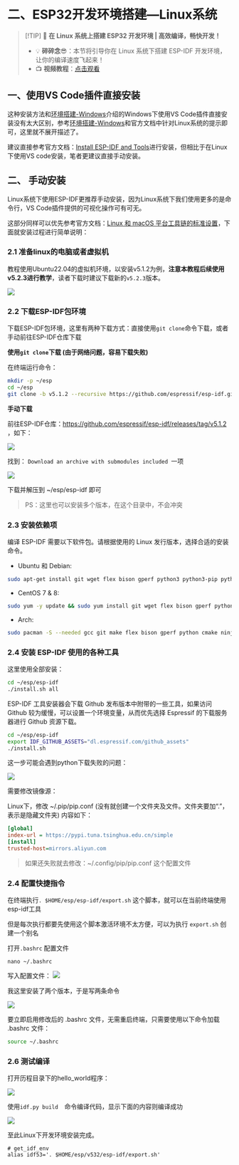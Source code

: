 # 二、ESP32开发环境搭建—Linux系统

> [!TIP] 🚀 **在 Linux 系统上搭建 ESP32 开发环境 | 高效编译，畅快开发！**  
> - 💡 **碎碎念**😎：本节将引导你在 Linux 系统下搭建 ESP-IDF 开发环境，让你的编译速度飞起来！  
> - 📺 **视频教程**：[点击观看](https://www.bilibili.com/video/BV1vLrKYHExy)  
## 一、使用VS Code插件直接安装

这种安装方法和[环境搭建-Windows](1.环境搭建-Windows.md)介绍的Windows下使用VS Code插件直接安装没有太大区别，参考[环境搭建-Windows](1.环境搭建-Windows.md)和官方文档中针对Linux系统的提示即可，这里就不展开描述了。

建议直接参考官方文档：[Install ESP-IDF and Tools](https://docs.espressif.com/projects/vscode-esp-idf-extension/zh_CN/latest/installation.html)进行安装，但相比于在Linux下使用VS code安装，笔者更建议直接手动安装。

## 二、 手动安装

Linux系统下使用ESP-IDF更推荐手动安装，因为Linux系统下我们使用更多的是命令行，VS Code插件提供的可视化操作可有可无。

这部分同样可以优先参考官方文档：[Linux 和 macOS 平台工具链的标准设置](https://docs.espressif.com/projects/esp-idf/zh_CN/stable/esp32/get-started/linux-macos-setup.html)，下面就安装过程进行简单说明：


### 2.1 准备linux的电脑或者虚拟机

教程使用Ubuntu22.04的虚拟机环境，以安装v5.1.2为例，**注意本教程后续使用v5.2.3进行教学**，读者下载时建议下载新的`v5.2.3`版本。

![](attachments/20240125114613.png)


### 2.2 下载ESP-IDF包环境

下载ESP-IDF包环境，这里有两种下载方式：直接使用`git clone`命令下载，或者手动前往ESP-IDF仓库下载

**使用`git clone`下载 (由于网络问题，容易下载失败)**

在终端运行命令：

```sh
mkdir -p ~/esp
cd ~/esp
git clone -b v5.1.2 --recursive https://github.com/espressif/esp-idf.git
```

**手动下载**

前往ESP-IDF仓库：https://github.com/espressif/esp-idf/releases/tag/v5.1.2 ，如下：

![](attachments/20240125120321.png)

找到： `Download an archive with submodules included `一项


![](attachments/20240125120428.png)

下载并解压到 ~/esp/esp-idf 即可

> PS：这里也可以安装多个版本，在这个目录中，不会冲突

### 2.3 安装依赖项

编译 ESP-IDF 需要以下软件包。请根据使用的 Linux 发行版本，选择合适的安装命令。

- Ubuntu 和 Debian:
```sh
sudo apt-get install git wget flex bison gperf python3 python3-pip python3-venv cmake ninja-build ccache libffi-dev libssl-dev dfu-util libusb-1.0-0
```

- CentOS 7 & 8:
```sh
sudo yum -y update && sudo yum install git wget flex bison gperf python3 python3-setuptools cmake ninja-build ccache dfu-util libusbx
```

- Arch:
```sh
sudo pacman -S --needed gcc git make flex bison gperf python cmake ninja ccache dfu-util libusb
```

### 2.4  安装 ESP-IDF 使用的各种工具

这里使用全部安装：

```sh
cd ~/esp/esp-idf
./install.sh all
```

ESP-IDF 工具安装器会下载 Github 发布版本中附带的一些工具，如果访问 Github 较为缓慢，可以设置一个环境变量，从而优先选择 Espressif 的下载服务器进行 Github 资源下载。

```sh
cd ~/esp/esp-idf
export IDF_GITHUB_ASSETS="dl.espressif.com/github_assets"
./install.sh
```


这一步可能会遇到python下载失败的问题：

![](attachments/20240125161324.png)

需要修改镜像源：

Linux下，修改 ~/.pip/pip.conf (没有就创建一个文件夹及文件。文件夹要加“.”，表示是隐藏文件夹)
内容如下：

```ini
[global]
index-url = https://pypi.tuna.tsinghua.edu.cn/simple
[install]
trusted-host=mirrors.aliyun.com
```

> 如果还失败就去修改：~/.config/pip/pip.conf 这个配置文件

### 2.4  配置快捷指令

在终端执行`. $HOME/esp/esp-idf/export.sh`  这个脚本，就可以在当前终端使用esp-idf工具

但是每次执行都要先使用这个脚本激活环境不太方便，可以为执行 `export.sh` 创建一个别名

打开`.bashrc` 配置文件
```
nano ~/.bashrc
```

写入配置文件：
![](attachments/20240125164001.png)

我这里安装了两个版本，于是写两条命令

![](attachments/20240125164248.png)

要立即启用修改后的 .bashrc 文件，无需重启终端，只需要使用以下命令加载 .bashrc 文件：

```sh
source ~/.bashrc
```
### 2.6  测试编译

打开历程目录下的hello_world程序：

![](attachments/20240125165114.png)

使用`idf.py build  `命令编译代码，显示下面的内容则编译成功

![](attachments/20240125165709.png)

至此Linux下开发环境安装完成。

```
# get_idf_env
alias idf53='. $HOME/esp/v532/esp-idf/export.sh'

```
